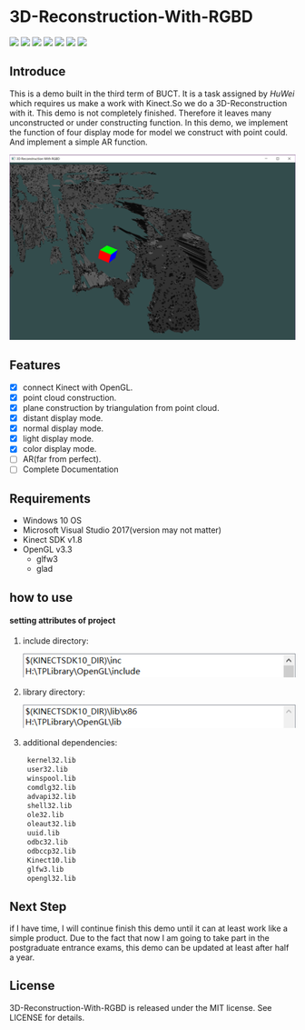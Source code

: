 # 3D-Reconstruction-With-RGBD

![](https://img.shields.io/badge/build-passing-brightgreen.svg)
![](https://img.shields.io/badge/visual_studio-2017-blue.svg)
![](https://img.shields.io/badge/docs-not_ready-red.svg)
![](https://img.shields.io/badge/Kinect_SDK-v1.8.0-brightgreen.svg)
![](https://img.shields.io/badge/BUCT-cs2015-green.svg)
![](https://img.shields.io/badge/license-MIT-lightgray.svg)
![](https://img.shields.io/badge/platform-Windows_10-lightgray.svg)

## Introduce
This is a demo built in the third term of BUCT. It is a task assigned by *HuWei* which requires us make a work with Kinect.So we do a 3D-Reconstruction with it. This demo is not completely finished. Therefore it leaves many unconstructed or under constructing function. In this demo, we implement the function of four display mode for model we construct with point could. And implement a simple AR function.

![](Resource/AR_show.PNG)

## Features

- [x] connect Kinect with OpenGL.
- [x] point cloud construction.
- [x] plane construction by triangulation from point cloud.
- [x] distant display mode.
- [x] normal display mode.
- [x] light display mode.
- [x] color display mode.
- [ ] AR(far from perfect).
- [ ] Complete Documentation

## Requirements

* Windows 10 OS
* Microsoft Visual Studio 2017(version may not matter)
* Kinect SDK v1.8
* OpenGL v3.3
	* glfw3
	* glad

## how to use



#### setting attributes of project

1. include directory:
	
	![](Resource/include_path.PNG)
	
2. library directory:

	![](Resource/library_path.PNG)
3. additional dependencies:
	
    	kernel32.lib
		user32.lib
		winspool.lib
		comdlg32.lib
		advapi32.lib
		shell32.lib
		ole32.lib
		oleaut32.lib
		uuid.lib
		odbc32.lib
		odbccp32.lib
		Kinect10.lib
		glfw3.lib
		opengl32.lib

## Next Step
if I have time, I will continue finish this demo until it can at least work like a simple product. Due to the fact that now I am going to take part in the postgraduate entrance exams, this demo can be updated at least after half a year.

## License

3D-Reconstruction-With-RGBD is released under the MIT license. See LICENSE for details.
